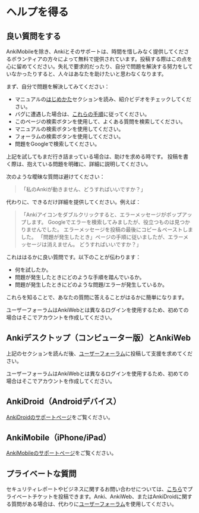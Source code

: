 # ヘルプを得る

## 良い質問をする

AnkiMobileを除き、Ankiとそのサポートは、時間を惜しみなく提供してくださるボランティアの方々によって無料で提供されています。投稿する際はこの点を心に留めてください。失礼で要求的だったり、自分で問題を解決する努力をしていなかったりすると、人々はあなたを助けたいと思わなくなります。

まず、自分で問題を解決してみてください：

- マニュアルの[はじめかた](./getting-started.md)セクションを読み、紹介ビデオをチェックしてください。
- バグに遭遇した場合は、[これらの手順](./troubleshooting.md)に従ってください。
- このページの検索ボタンを使用して、よくある質問を検索してください。
- マニュアルの検索ボタンを使用してください。
- フォーラムの検索ボタンを使用してください。
- 問題をGoogleで検索してください。

上記を試してもまだ行き詰まっている場合は、助けを求める時です。
投稿を書く際は、抱えている問題を明確に、詳細に説明してください。

次のような曖昧な質問は避けてください：

> 「私のAnkiが動きません、どうすればいいですか？」

代わりに、できるだけ詳細を提供してください。例えば：

> 「Ankiアイコンをダブルクリックすると、エラーメッセージがポップアップします。
> Googleでエラーを検索してみましたが、役立つものは見つかりませんでした。
> エラーメッセージを投稿の最後にコピー＆ペーストしました。
> 「問題が発生したとき」ページの手順に従いましたが、エラーメッセージは消えません。
> どうすればいいですか？」

これははるかに良い質問です。以下のことが伝わります：

- 何を試したか。
- 問題が発生したときにどのような手順を踏んでいるか。
- 問題が発生したときにどのような問題/エラーが発生しているか。

これらを知ることで、あなたの質問に答えることがはるかに簡単になります。

ユーザーフォーラムはAnkiWebとは異なるログインを使用するため、初めての場合はそこでアカウントを作成してください。

## Ankiデスクトップ（コンピューター版）とAnkiWeb

上記のセクションを読んだ後、[ユーザーフォーラム](https://forums.ankiweb.net)に投稿して支援を求めてください。

ユーザーフォーラムはAnkiWebとは異なるログインを使用するため、初めての場合はそこでアカウントを作成してください。

## AnkiDroid（Androidデバイス）

[AnkiDroidのサポートページ](https://docs.ankidroid.org/help.html)をご覧ください。

## AnkiMobile（iPhone/iPad）

[AnkiMobileのサポートページ](https://docs.ankimobile.net/support.html)をご覧ください。

## プライベートな質問

セキュリティレポートやビジネスに関するお問い合わせについては、[こちら](https://anki.tenderapp.com/discussions/private)でプライベートチケットを投稿できます。Anki、AnkiWeb、またはAnkiDroidに関する質問がある場合は、代わりに[ユーザーフォーラム](https://forums.ankiweb.net)を使用してください。